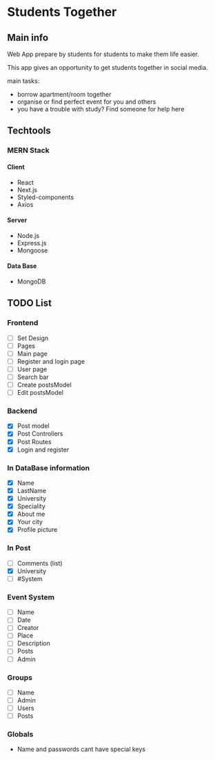 <!-- @format -->

# Students Together

## Main info

Web App prepare by students for students to make them life easier.

This app gives an opportunity to get students together in social media.

main tasks:

- borrow apartment/room together
- organise or find perfect event for you and others
- you have a trouble with study? Find someone for help here

## Techtools

### MERN Stack

#### Client

- React
- Next.js
- Styled-components
- Axios

#### Server

- Node.js
- Express.js
- Mongoose

#### Data Base

- MongoDB

## TODO List

### Frontend

- [ ] Set Design
- [ ] Pages
- [ ] Main page
- [ ] Register and login page
- [ ] User page
- [ ] Search bar
- [ ] Create postsModel
- [ ] Edit postsModel

### Backend

- [x] Post model
- [x] Post Controllers
- [x] Post Routes
- [x] Login and register

### In DataBase information

- [x] Name
- [x] LastName
- [x] University
- [x] Speciality
- [x] About me
- [x] Your city
- [x] Profile picture

### In Post

- [ ] Comments (list)
- [x] University
- [ ] #System

### Event System

- [ ] Name
- [ ] Date
- [ ] Creator
- [ ] Place
- [ ] Description
- [ ] Posts
- [ ] Admin

### Groups

- [ ] Name
- [ ] Admin
- [ ] Users
- [ ] Posts

### Globals

- Name and passwords cant have special keys
